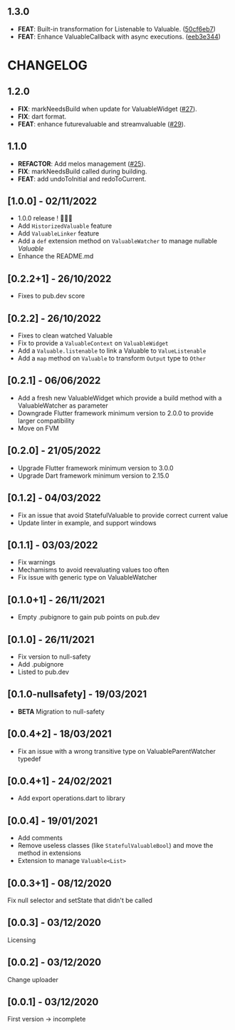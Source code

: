 ## 1.3.0

 - **FEAT**: Built-in transformation for Listenable to Valuable. ([50cf6eb7](https://github.com/Azramis/valuable/commit/50cf6eb72da37e1403813c9e8aa1c7bbd6d5874b))
 - **FEAT**: Enhance ValuableCallback with async executions. ([eeb3e344](https://github.com/Azramis/valuable/commit/eeb3e344c0b1aebf53a231292fefaec10952d292))

# CHANGELOG

## 1.2.0

- **FIX**: markNeedsBuild when update for ValuableWidget ([#27](https://github.com/Azramis/valuable/issues/27)).
- **FIX**: dart format.
- **FEAT**: enhance futurevaluable and streamvaluable ([#29](https://github.com/Azramis/valuable/issues/29)).

## 1.1.0

- **REFACTOR**: Add melos management ([#25](https://github.com/Azramis/valuable/issues/25)).
- **FIX**: markNeedsBuild called during building.
- **FEAT**: add undoToInitial and redoToCurrent.

## [1.0.0] - 02/11/2022

- 1.0.0 release ! 🎉🎉🎉
- Add ``HistorizedValuable`` feature
- Add ``ValuableLinker`` feature
- Add a ``def`` extension method on ``ValuableWatcher`` to manage nullable _Valuable_
- Enhance the README.md

## [0.2.2+1] - 26/10/2022

- Fixes to pub.dev score

## [0.2.2] - 26/10/2022

- Fixes to clean watched Valuable
- Fix to provide a ``ValuableContext`` on ``ValuableWidget``
- Add a ``Valuable.listenable`` to link a Valuable to ``ValueListenable``
- Add a ``map`` method on ``Valuable`` to transform ``Output`` type to ``Other``

## [0.2.1] - 06/06/2022

- Add a fresh new ValuableWidget which provide a build method with a ValuableWatcher as parameter
- Downgrade Flutter framework minimum version to 2.0.0 to provide larger compatibility
- Move on FVM

## [0.2.0] - 21/05/2022

- Upgrade Flutter framework minimum version to 3.0.0
- Upgrade Dart framework minimum version to 2.15.0

## [0.1.2] - 04/03/2022

- Fix an issue that avoid StatefulValuable to provide correct current value
- Update linter in example, and support windows

## [0.1.1] - 03/03/2022

- Fix warnings  
- Mechamisms to avoid reevaluating values too often  
- Fix issue with generic type on ValuableWatcher  

## [0.1.0+1] - 26/11/2021

- Empty .pubignore to gain pub points on pub.dev

## [0.1.0] - 26/11/2021

- Fix version to null-safety
- Add .pubignore
- Listed to pub.dev

## [0.1.0-nullsafety] - 19/03/2021

- **BETA** Migration to null-safety

## [0.0.4+2] - 18/03/2021

- Fix an issue with a wrong transitive type on ValuableParentWatcher typedef

## [0.0.4+1] - 24/02/2021

- Add export operations.dart to library

## [0.0.4] - 19/01/2021

- Add comments
- Remove useless classes (like `StatefulValuableBool`) and move the method in extensions
- Extension to manage `Valuable<List>`

## [0.0.3+1] - 08/12/2020

Fix null selector and setState that didn't be called

## [0.0.3] - 03/12/2020

Licensing

## [0.0.2] - 03/12/2020

Change uploader

## [0.0.1] - 03/12/2020

First version -> incomplete

